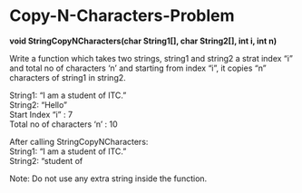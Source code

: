 # Copy-N-Characters-Problem
**void StringCopyNCharacters(char String1[], char String2[], int i, int n)**<br/>

Write a function which takes two strings, string1 and string2 a strat index “i” and total no of characters ‘n’ and starting from index “i”, it copies “n” characters of string1 in string2.<br/>

String1: “I am a student of ITC.” <br/>
String2: “Hello” <br/>
Start Index “i” : 7 <br/>
Total no of characters ‘n’ : 10 <br/>

After calling StringCopyNCharacters: <br/>
String1: “I am a student of ITC.” <br/>
String2: “student of <br/>

Note: Do not use any extra string inside the function.
